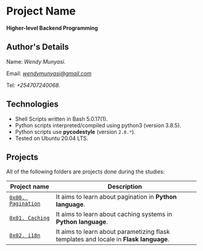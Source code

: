 # Project Name
**Higher-level Backend Programming**

## Author's Details
Name: *Wendy Munyasi.*

Email: *wendymunyasi@gmail.com*

Tel: *+254707240068.*

## Technologies
* Shell Scripts written in Bash 5.0.17(1).
* Python scripts interpreted/compiled using python3 (version 3.8.5).
* Python scripts use **pycodestyle** (version `2.8.*`).
* Tested on Ubuntu 20.04 LTS.

## Projects
All of the following folders are projects done during the studies:

| Project name | Description |
| ------------ | ----------- |
| [`0x00. Pagination`](https://github.com/wendymunyasi/alx-backend/tree/master/0x00-pagination) | It aims to learn about pagination in **Python language**.|
| [`0x01. Caching`](https://github.com/wendymunyasi/alx-backend/tree/master/0x01-caching) | It aims to learn about caching systems in **Python language**.|
| [`0x02. i18n`](https://github.com/wendymunyasi/alx-backend/tree/master/0x02-i18n) | It aims to learn about parametizing flask templates and locale in **Flask language**.|
